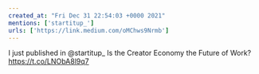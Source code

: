 ```yaml
---
created_at: "Fri Dec 31 22:54:03 +0000 2021"
mentions: ['startitup_']
urls: ['https://link.medium.com/oMChws9Nrmb']
---
```


I just published in @startitup_ Is the Creator Economy the Future of Work? https://t.co/LNObA8l9q7